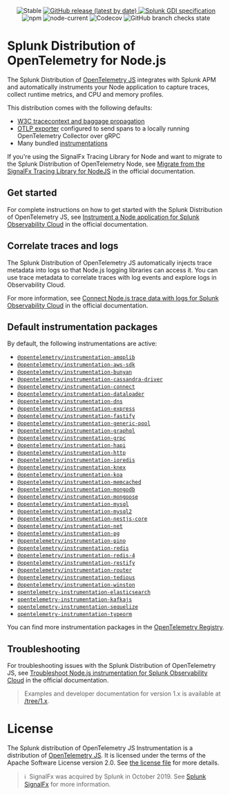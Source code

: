 <p align="center">
  <img alt="Stable" src="https://img.shields.io/badge/status-stable-informational?style=for-the-badge">
  <a href="https://github.com/signalfx/splunk-otel-js/releases">
    <img alt="GitHub release (latest by date)" src="https://img.shields.io/github/v/release/signalfx/splunk-otel-js?include_prereleases&style=for-the-badge">
  </a>
  <a href="https://github.com/signalfx/gdi-specification/releases/tag/v1.2.0">
    <img alt="Splunk GDI specification" src="https://img.shields.io/badge/GDI-1.2.0-blueviolet?style=for-the-badge">
  </a>
  <img alt="npm" src="https://img.shields.io/npm/v/@splunk/otel?style=for-the-badge">
  <img alt="node-current" src="https://img.shields.io/node/v/@splunk/otel?style=for-the-badge">
  <img alt="Codecov" src="https://img.shields.io/codecov/c/github/signalfx/splunk-otel-js?style=for-the-badge&token=XKXjEQKGaK">
  <img alt="GitHub branch checks state" src="https://img.shields.io/github/actions/workflow/status/signalfx/splunk-otel-js/.github/workflows/ci.yml?branch=main&style=for-the-badge">
</p>

# Splunk Distribution of OpenTelemetry for Node.js

The Splunk Distribution of [OpenTelemetry JS](https://github.com/open-telemetry/opentelemetry-js) integrates with Splunk APM and automatically instruments your Node application to capture traces, collect runtime metrics, and CPU and memory profiles.

This distribution comes with the following defaults:

- [W3C tracecontext and baggage propagation](https://www.w3.org/TR/trace-context)
- [OTLP exporter](https://www.npmjs.com/package/@opentelemetry/exporter-trace-otlp-grpc)
  configured to send spans to a locally running OpenTelemetry Collector over gRPC
- Many bundled [instrumentations](#default-instrumentation-packages)

If you're using the SignalFx Tracing Library for Node and want to migrate to the Splunk Distribution of OpenTelemetry Node, see [Migrate from the SignalFx Tracing Library for NodeJS](https://quickdraw.splunk.com/redirect/?product=Observability&version=current&location=nodejs.application.migrate) in the official documentation.

## Get started

For complete instructions on how to get started with the Splunk Distribution of OpenTelemetry JS, see [Instrument a Node application for Splunk Observability Cloud](https://quickdraw.splunk.com/redirect/?product=Observability&version=current&location=nodejs.application.gdi) in the official documentation.

## Correlate traces and logs

The Splunk Distribution of OpenTelemetry JS automatically injects trace metadata into logs so that Node.js logging libraries can access it. You can use trace metadata to correlate traces with log events and explore logs in Observability Cloud.

For more information, see [Connect Node.js trace data with logs for Splunk Observability Cloud](https://quickdraw.splunk.com/redirect/?product=Observability&version=current&location=nodejs.application.tracelogs) in the official documentation.

## Default instrumentation packages<a name="default-instrumentation-packages"></a>

By default, the following instrumentations are active:

* [`@opentelemetry/instrumentation-amqplib`](https://github.com/open-telemetry/opentelemetry-js-contrib/tree/main/plugins/node/instrumentation-amqplib)
* [`@opentelemetry/instrumentation-aws-sdk`](https://github.com/open-telemetry/opentelemetry-js-contrib/tree/main/plugins/node/opentelemetry-instrumentation-aws-sdk)
* [`@opentelemetry/instrumentation-bunyan`](https://github.com/open-telemetry/opentelemetry-js-contrib/tree/main/plugins/node/opentelemetry-instrumentation-bunyan)
* [`@opentelemetry/instrumentation-cassandra-driver`](https://github.com/open-telemetry/opentelemetry-js-contrib/tree/main/plugins/node/opentelemetry-instrumentation-cassandra)
* [`@opentelemetry/instrumentation-connect`](https://github.com/open-telemetry/opentelemetry-js-contrib/tree/main/plugins/node/opentelemetry-instrumentation-connect)
* [`@opentelemetry/instrumentation-dataloader`](https://github.com/open-telemetry/opentelemetry-js-contrib/tree/main/plugins/node/instrumentation-dataloader)
* [`@opentelemetry/instrumentation-dns`](https://github.com/open-telemetry/opentelemetry-js-contrib/tree/main/plugins/node/opentelemetry-instrumentation-dns)
* [`@opentelemetry/instrumentation-express`](https://github.com/open-telemetry/opentelemetry-js-contrib/tree/main/plugins/node/opentelemetry-instrumentation-express)
* [`@opentelemetry/instrumentation-fastify`](https://github.com/open-telemetry/opentelemetry-js-contrib/tree/main/plugins/node/opentelemetry-instrumentation-fastify)
* [`@opentelemetry/instrumentation-generic-pool`](https://github.com/open-telemetry/opentelemetry-js-contrib/tree/main/plugins/node/opentelemetry-instrumentation-generic-pool)
* [`@opentelemetry/instrumentation-graphql`](https://github.com/open-telemetry/opentelemetry-js-contrib/tree/main/plugins/node/opentelemetry-instrumentation-graphql)
* [`@opentelemetry/instrumentation-grpc`](https://github.com/open-telemetry/opentelemetry-js/tree/main/experimental/packages/opentelemetry-instrumentation-grpc)
* [`@opentelemetry/instrumentation-hapi`](https://github.com/open-telemetry/opentelemetry-js-contrib/tree/main/plugins/node/opentelemetry-instrumentation-hapi)
* [`@opentelemetry/instrumentation-http`](https://github.com/open-telemetry/opentelemetry-js/tree/main/experimental/packages/opentelemetry-instrumentation-http)
* [`@opentelemetry/instrumentation-ioredis`](https://github.com/open-telemetry/opentelemetry-js-contrib/tree/main/plugins/node/opentelemetry-instrumentation-ioredis)
* [`@opentelemetry/instrumentation-knex`](https://github.com/open-telemetry/opentelemetry-js-contrib/tree/main/plugins/node/opentelemetry-instrumentation-knex)
* [`@opentelemetry/instrumentation-koa`](https://github.com/open-telemetry/opentelemetry-js-contrib/tree/main/plugins/node/opentelemetry-instrumentation-koa)
* [`@opentelemetry/instrumentation-memcached`](https://github.com/open-telemetry/opentelemetry-js-contrib/tree/main/plugins/node/opentelemetry-instrumentation-memcached)
* [`@opentelemetry/instrumentation-mongodb`](https://github.com/open-telemetry/opentelemetry-js-contrib/tree/main/plugins/node/opentelemetry-instrumentation-mongodb)
* [`@opentelemetry/instrumentation-mongoose`](https://www.npmjs.com/package/@opentelemetry/instrumentation-mongoose)
* [`@opentelemetry/instrumentation-mysql`](https://github.com/open-telemetry/opentelemetry-js-contrib/tree/main/plugins/node/opentelemetry-instrumentation-mysql)
* [`@opentelemetry/instrumentation-mysql2`](https://github.com/open-telemetry/opentelemetry-js-contrib/tree/main/plugins/node/opentelemetry-instrumentation-mysql2)
* [`@opentelemetry/instrumentation-nestjs-core`](https://github.com/open-telemetry/opentelemetry-js-contrib/tree/main/plugins/node/opentelemetry-instrumentation-nestjs-core)
* [`@opentelemetry/instrumentation-net`](https://github.com/open-telemetry/opentelemetry-js-contrib/tree/main/plugins/node/opentelemetry-instrumentation-net)
* [`@opentelemetry/instrumentation-pg`](https://github.com/open-telemetry/opentelemetry-js-contrib/tree/main/plugins/node/opentelemetry-instrumentation-pg)
* [`@opentelemetry/instrumentation-pino`](https://github.com/open-telemetry/opentelemetry-js-contrib/tree/main/plugins/node/opentelemetry-instrumentation-pino)
* [`@opentelemetry/instrumentation-redis`](https://github.com/open-telemetry/opentelemetry-js-contrib/tree/main/plugins/node/opentelemetry-instrumentation-redis)
* [`@opentelemetry/instrumentation-redis-4`](https://github.com/open-telemetry/opentelemetry-js-contrib/tree/main/plugins/node/opentelemetry-instrumentation-redis-4)
* [`@opentelemetry/instrumentation-restify`](https://github.com/open-telemetry/opentelemetry-js-contrib/tree/main/plugins/node/opentelemetry-instrumentation-restify)
* [`@opentelemetry/instrumentation-router`](https://github.com/open-telemetry/opentelemetry-js-contrib/tree/main/plugins/node/opentelemetry-instrumentation-router)
* [`@opentelemetry/instrumentation-tedious`](https://github.com/open-telemetry/opentelemetry-js-contrib/tree/main/plugins/node/instrumentation-tedious)
* [`@opentelemetry/instrumentation-winston`](https://github.com/open-telemetry/opentelemetry-js-contrib/tree/main/plugins/node/opentelemetry-instrumentation-winston)
* [`opentelemetry-instrumentation-elasticsearch`](https://github.com/aspecto-io/opentelemetry-ext-js/tree/master/packages/instrumentation-elasticsearch)
* [`opentelemetry-instrumentation-kafkajs`](https://github.com/aspecto-io/opentelemetry-ext-js/tree/master/packages/instrumentation-kafkajs)
* [`opentelemetry-instrumentation-sequelize`](https://github.com/aspecto-io/opentelemetry-ext-js/tree/master/packages/instrumentation-sequelize)
* [`opentelemetry-instrumentation-typeorm`](https://github.com/aspecto-io/opentelemetry-ext-js/tree/master/packages/instrumentation-typeorm)

You can find more instrumentation packages in the [OpenTelemetry Registry](https://opentelemetry.io/registry/?language=js).

## Troubleshooting

For troubleshooting issues with the Splunk Distribution of OpenTelemetry JS, see [Troubleshoot Node.js instrumentation for Splunk Observability Cloud](https://quickdraw.splunk.com/redirect/?product=Observability&version=current&location=nodejs.application.tshoot) in the official documentation.

> Examples and developer documentation for version 1.x is available at [/tree/1.x](https://github.com/signalfx/splunk-otel-js/tree/1.x).

# License

The Splunk distribution of OpenTelemetry JS Instrumentation is a
distribution of [OpenTelemetry JS](https://github.com/open-telemetry/opentelemetry-js).
It is licensed under the terms of the Apache Software License version 2.0. See [the
license file](./LICENSE) for more details.

>ℹ️&nbsp;&nbsp;SignalFx was acquired by Splunk in October 2019. See [Splunk SignalFx](https://www.splunk.com/en_us/about-splunk/acquisitions/signalfx.html) for more information.
